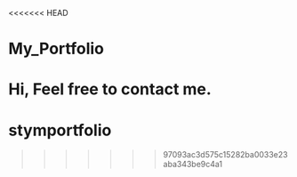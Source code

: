 <<<<<<< HEAD
# My_Portfolio
Hi, Feel free to contact me.
=======
# stymportfolio
>>>>>>> 97093ac3d575c15282ba0033e23aba343be9c4a1
